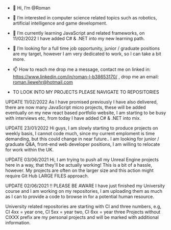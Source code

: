 - 👋 Hi, I’m @Roman
- 👀 I’m interested in computer science related topics such as robotics, artificial intelligence and game development.
- 🌱 I’m currently learning JavaScript and related frameworks, on 11/02/2022 I have added C# & .NET into my new learning path.
- 💞️ I’m looking for a full time job opportunity, junior / graduate positions are my target, however I am very dedicated to work, so I can take a bit more. 
- 📫 How to reach me drop me a message, contact me on linked in: https://www.linkedin.com/in/roman-l-b38653170/ , drop me an email: roman.liewehr@hotmail.com 

- TO LOOK INTO MY PROJECTS PLEASE NAVIGATE TO REPOSITORIES

UPDATE 11/02/2022
As I have promised previously I have also delivered, there are now many JavaScript micro projects, these will be added eventually on my new react based portfolio website, I am starting to be busy with interviews etc, from today I have added C# & .NET into mix.

UPDATE 23/01/2022
Hi guys, I am slowly starting to produce projects on weekly basis, I cannot code much, since my current emploment is time demanding, but this could change in near future.. I am looking for junior / graduate Q&A, front-end web developer positions, I am willing to relocate for work within the UK.

UPDATE 03/06/2021
Hi, I am trying to push all my Unreal Engine projects here in a way, that they'll be actually working! This is a bit of a hassle, however. My projects are often on the larger size and this action might require Git Hub LARGE FILES approach.

UPDATE 02/06/2021 
!! PLEASE BE AWARE I have just finished my University course and I am working on my repositories, I am uploading them as much as I can to provide a code to browse in for a potential human resource. 

University related repositories are starting with CI and three numbers, e.g, CI 4xx = year one, CI 5xx = year two, CI 6xx = year three
Projects without CIXXX prefix are my personal projects and will be marked with additional information.

<!---
RomanLearnsHowToCode/RomanLearnsHowToCode is a ✨ special ✨ repository because its `README.md` (this file) appears on your GitHub profile.
You can click the Preview link to take a look at your changes.
--->
